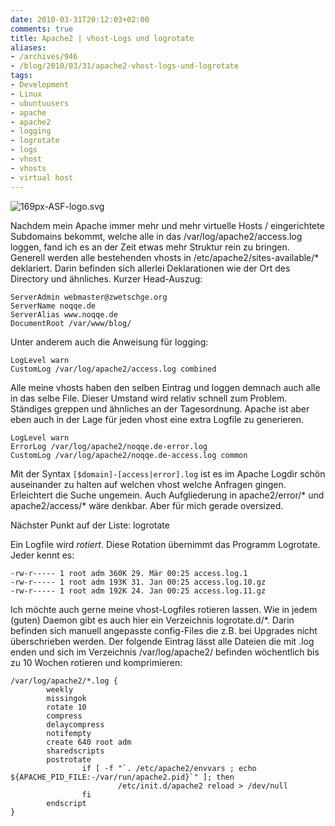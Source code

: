 ```yaml
---
date: 2010-03-31T20:12:03+02:00
comments: true
title: Apache2 | vhost-Logs und logrotate
aliases:
- /archives/946
- /blog/2010/03/31/apache2-vhost-logs-und-logrotate
tags:
- Development
- Linux
- ubuntuusers
- apache
- apache2
- logging
- logrotate
- logs
- vhost
- vhosts
- virtual host
---
```


![169px-ASF-logo.svg](/uploads/2010/03/169px-ASF-logo.svg.png)

Nachdem mein Apache immer mehr und mehr virtuelle Hosts / eingerichtete
Subdomains bekommt, welche alle in das /var/log/apache2/access.log
loggen, fand ich es an der Zeit etwas mehr Struktur rein zu bringen.
Generell werden alle bestehenden vhosts in /etc/apache2/sites-available/*
deklariert.  Darin befinden sich allerlei Deklarationen wie der Ort des
Directory und ähnliches. Kurzer Head-Auszug:

```
ServerAdmin webmaster@zwetschge.org
ServerName noqqe.de
ServerAlias www.noqqe.de
DocumentRoot /var/www/blog/
```

Unter anderem auch die Anweisung für logging:

```
LogLevel warn
CustomLog /var/log/apache2/access.log combined
```

Alle meine vhosts haben den selben Eintrag und loggen demnach auch alle in
das selbe File. Dieser Umstand wird relativ schnell zum Problem. Ständiges
greppen und ähnliches an der Tagesordnung. Apache ist aber eben auch in der
Lage für jeden vhost eine extra Logfile zu generieren.

```
LogLevel warn
ErrorLog /var/log/apache2/noqqe.de-error.log
CustomLog /var/log/apache2/noqqe.de-access.log common
```


Mit der Syntax `[$domain]-[access|error].log` ist es im
Apache Logdir schön auseinander zu halten auf welchen vhost welche
Anfragen gingen. Erleichtert die Suche ungemein. Auch Aufgliederung in
apache2/error/* und apache2/access/* wäre denkbar. Aber für mich gerade
oversized.

Nächster Punkt auf der Liste: logrotate

Ein Logfile wird _rotiert_. Diese Rotation übernimmt das Programm
Logrotate. Jeder kennt es:

```
-rw-r----- 1 root adm 360K 29. Mär 00:25 access.log.1
-rw-r----- 1 root adm 193K 31. Jan 00:25 access.log.10.gz
-rw-r----- 1 root adm 192K 24. Jan 00:25 access.log.11.gz
```

Ich möchte auch gerne meine vhost-Logfiles rotieren lassen. Wie in jedem
(guten) Daemon gibt es auch hier ein Verzeichnis logrotate.d/*. Darin
befinden sich manuell angepasste config-Files die z.B. bei Upgrades nicht
überschrieben werden. Der folgende Eintrag lässt alle Dateien die mit .log
enden und sich im Verzeichnis /var/log/apache2/ befinden wöchentlich bis zu
10 Wochen rotieren und komprimieren:

    /var/log/apache2/*.log {
            weekly
            missingok
            rotate 10
            compress
            delaycompress
            notifempty
            create 640 root adm
            sharedscripts
            postrotate
                    if [ -f "`. /etc/apache2/envvars ; echo ${APACHE_PID_FILE:-/var/run/apache2.pid}`" ]; then
                            /etc/init.d/apache2 reload > /dev/null
                    fi
            endscript
    }
